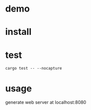 # demo

# install

# test
```shell
cargo test -- --nocapture
```

# usage
generate web server at localhost:8080
